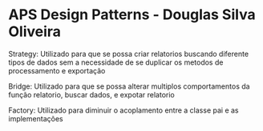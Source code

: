 # APS Design Patterns - Douglas Silva Oliveira

Strategy: Utilizado para que se possa criar relatorios buscando diferente tipos de dados sem a necessidade de se duplicar os metodos de processamento e exportação

Bridge: Utilizado para que se possa alterar multiplos comportamentos da função relatorio, buscar dados, e expotar relatorio

Factory: Utilizado para diminuir o acoplamento entre a classe pai e as implementações